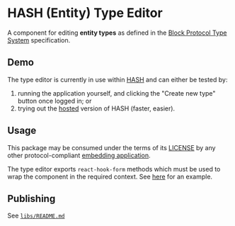 [block protocol type system]: https://blockprotocol.org/docs/working-with-types?utm_medium=organic&utm_source=github_readme_hash-repo_type-editor
[embedding application]: https://blockprotocol.org/docs/blocks/environments?utm_medium=organic&utm_source=github_readme_hash-repo_type-editor
[hash]: https://hash.ai/?utm_medium=organic&utm_source=github_readme_hash-repo_type-editor
[hosted]: https://hash.ai/?utm_medium=organic&utm_source=github_readme_hash-repo_type-editor

# HASH (Entity) Type Editor

A component for editing **entity types** as defined in the [Block Protocol Type System] specification.

## Demo

The type editor is currently in use within [HASH] and can either be tested by:

1. running the application yourself, and clicking the "Create new type" button once logged in; or
1. trying out the [hosted] version of HASH (faster, easier).

## Usage

This package may be consumed under the terms of its [LICENSE](LICENSE.md) by any other protocol-compliant [embedding application].

The type editor exports `react-hook-form` methods which must be used to wrap the component in the required context. See [here](https://github.com/hashintel/hash/blob/12fecc40c71cf21350af50e198d58c8baadaadfc/apps/hash-frontend/src/pages/%5Bshortname%5D/types/entity-type/%5B...slug-maybe-version%5D.page.tsx#L228) for an example.

## Publishing

See [`libs/README.md`](../../README.md#publishing)
